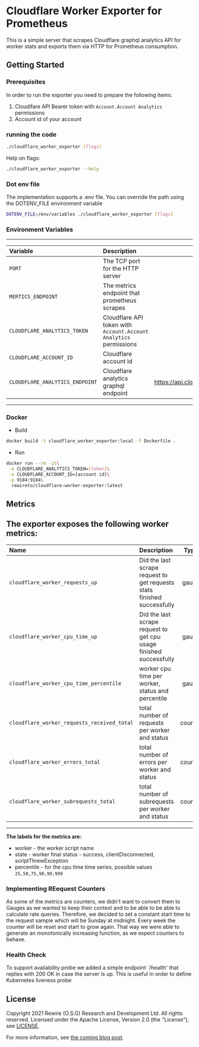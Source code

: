 # Cloudflare Worker Exporter for Prometheus

This is a simple server that scrapes Cloudflare graphql analytics API for worker stats and exports them via HTTP for
Prometheus consumption.

## Getting Started

### Prerequisites
In order to run the exporter you need to prepare the following items:
1. Cloudlfare API Bearer token with `Account.Account Analytics` permissions
2. Account id of your account

### running the code

```bash
./cloudflare_worker_exporter [flags]
```

Help on flags:

```bash
./cloudflare_worker_exporter --help
```

### Dot env file
The implementation supports a .env file. You can override the path using the DOTENV_FILE environment variable

```bash
DOTENV_FILE=/env/variables ./cloudflare_worker_exporter [flags]
```

### Environment Variables
-------------------------------------------------------------------------------------------------------------------------------------------------------
| Variable                        | Description                                                       | Default                                       |
|:--------------------------------|:------------------------------------------------------------------|:---------------------------------------------:|
|`PORT`                           | The TCP port for the HTTP server                                  | 9184                                          |
|`MERTICS_ENDPOINT`               | The metrics endpoint that prometheus scrapes                      | /metrics                                      |
|`CLOUDFLARE_ANALYTICS_TOKEN`     | Cloudflare API token with `Account.Account Analytics` permissions | N/A                                           |
|`CLOUDFLARE_ACCOUNT_ID`          | Cloudflare account id                                             | N/A                                           |
|`CLOUDFLARE_ANALYTICS_ENDPOINT`  | Cloudflare analytics graphql endpoint                             | https://api.cloudflare.com/client/v4/graphql/ |
-------------------------------------------------------------------------------------------------------------------------------------------------------


### Docker

* Build
```bash
docker build -t cloudflare_worker_exporter:local -f Dockerfile .
```

* Run
```bash
docker run --rm -it\
 -e CLOUDFLARE_ANALYTICS_TOKEN=[token]\
 -e CLOUDFLARE_ACCOUNT_ID=[account id]\
 -p 9184:9184\
  rewireto/cloudflare-worker-exporter:latest
```

## Metrics
The exporter exposes the following worker metrics:
-----------------------------------------------------------------------------------------------------------------------------------
| Name                                        | Description                                                             | Type    |
|:--------------------------------------------|:------------------------------------------------------------------------|:-------:|
| `cloudflare_worker_requests_up`             | Did the last scrape request to get requests stats finished successfully | gauge   |
| `cloudflare_worker_cpu_time_up`             | Did the last scrape request to get cpu usage finished successfully      | gauge   |
| `cloudflare_worker_cpu_time_percentile`     | worker cpu time per worker, status and percentile                       | gauge   |
| `cloudflare_worker_requests_received_total` | total number of requests per worker and status                          | counter |
| `cloudflare_worker_errors_total`            | total number of errors per worker and status                            | counter |
| `cloudflare_worker_subrequests_total`       | total number of subrequests per worker and status                       | counter |
-----------------------------------------------------------------------------------------------------------------------------------

**The labels for the metrics are:**
* worker - the worker script name
* state - worker final status - success, clientDisconnected, scriptThrewException
* percentile - for the cpu time time series, possible values `25,50,75,90,99,999`

### Implementing REequest Counters
As some of the metrics are counters, we didn't want to convert them to Gauges as we wanted to keep their context and to be able to be able to calculate rate queries.
Therefore, we decided to set a constant start time to the request sample which will be Sunday at midnight. Every week the counter will be reset and start to grow again. That way we were able to generate an monotonically increasing function, as we expect counters to behave.

### Health Check
To support availability probe we added a simple endpoint `/health' that replies with 200 OK in case the server is up. This is useful in order to define Kubernetes liveness probe
## License

Copyright 2021 Rewire (O.S.G) Research and Development Ltd. All rights reserved.
Licensed under the Apache License, Version 2.0 (the "License"), see [LICENSE](https://github.com/rewireltd1/cloudflare_worker_exporter/blob/master/LICENSE).

For more information, see [the coming blog post](https://medium.com/rewire-to/sometimes-building-your-own-prometheus-exporter-for-monitoring-cloudflare-workers-is-the-best-4690531401d).
